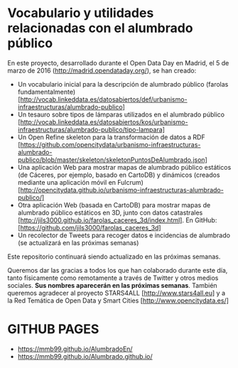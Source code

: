 # Vocabulario y utilidades relacionadas con el alumbrado público

En este proyecto, desarrollado durante el Open Data Day en Madrid, el 5 de marzo de 2016 (http://madrid.opendataday.org/), se han creado:
* Un vocabulario inicial para la descripción de alumbrado público (farolas fundamentalmente) [http://vocab.linkeddata.es/datosabiertos/def/urbanismo-infraestructuras/alumbrado-publico]
* Un tesauro sobre tipos de lámparas utilizados en el alumbrado público [http://vocab.linkeddata.es/datosabiertos/kos/urbanismo-infraestructuras/alumbrado-publico/tipo-lampara]
* Un Open Refine skeleton para la transformación de datos a RDF [https://github.com/opencitydata/urbanismo-infraestructuras-alumbrado-publico/blob/master/skeleton/skeletonPuntosDeAlumbrado.json]
* Una aplicación Web para mostrar mapas de alumbrado público estáticos (de Cáceres, por ejemplo, basado en CartoDB) y dinámicos (creados mediante una aplicación móvil en Fulcrum) [http://opencitydata.github.io/urbanismo-infraestructuras-alumbrado-publico/]
* Otra aplicación Web (basada en CartoDB) para mostrar mapas de alumbrado público estáticos en 3D, junto con datos catastrales [http://jils3000.github.io/farolas_caceres_3d/index.html]. En GitHub: [https://github.com/jils3000/farolas_caceres_3d]
* Un recolector de Tweets para recoger datos e incidencias de alumbrado (se actualizará en las próximas semanas)

Este repositorio continuará siendo actualizado en las próximas semanas.

Queremos dar las gracias a todos los que han colaborado durante este día, tanto físicamente como remotamente a través de Twitter y otros medios sociales. **Sus nombres aparecerán en las próximas semanas**. También queremos agradecer al proyecto STARS4ALL [http://www.stars4all.eu] y a la Red Temática de Open Data y Smart Cities [http://www.opencitydata.es/]


# GITHUB PAGES
- https://mmb99.github.io/AlumbradoEn/
- https://mmb99.github.io/Alumbrado.github.io/
